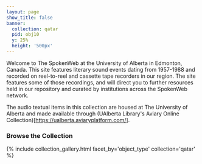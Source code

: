 ```yaml
---
layout: page
show_title: false
banner:
  collection: qatar
  pid: obj10
  y: 25%
  height: '500px'
---
```


Welcome to The SpokenWeb at the University of Alberta in Edmonton, Canada. This site features literary sound events dating from 1957-1988 and recorded on reel-to-reel and cassette tape recorders in our region. The site features some of those recordings, and will direct you to further resources held in our repository and curated by institutions across the SpokenWeb network.

The audio textual items in this collection are housed at The University of Alberta and made available through (UAlberta Library's Aviary Online Collection)[https://ualberta.aviaryplatform.com/].

### Browse the Collection

{% include collection_gallery.html facet_by='object_type' collection='qatar' %}
